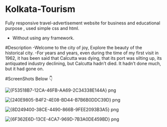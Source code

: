# Kolkata-Tourism
Fully responsive travel-advertisement  website  for business and  educational  purpose , used simple css and html. 
- Without using any framework.

#Description
-Welcome to the city of joy, Explore the beauty of the historical city.
-For years and years, even during the time of my first visit in 1962, it has been said that Calcutta was dying, that its port was silting up, its antiquated industry declining,    but Calcutta hadn’t died. It hadn’t done much, but it had gone on.

#ScreenShots Below 👇

![{F53518B7-12CA-46FB-AA69-2C34338E144A} png](https://user-images.githubusercontent.com/70909882/105574347-02df7100-5d8a-11eb-9d06-17fc36fcd474.jpg)

![{240E9805-B4F2-4E08-BD44-B7B6B0DDC39D} png](https://user-images.githubusercontent.com/70909882/105574378-299da780-5d8a-11eb-900e-7a802b3ecfa2.jpg)

![{8D249400-38CE-4490-866B-9FEE2093B3A5} png](https://user-images.githubusercontent.com/70909882/105574388-3de1a480-5d8a-11eb-8de6-6533168e6727.jpg)

![{6F362E6D-13CE-4CA7-969D-7B3A0DE459BD} png](https://user-images.githubusercontent.com/70909882/105574397-4c2fc080-5d8a-11eb-94bc-c4dee813c29a.jpg)

